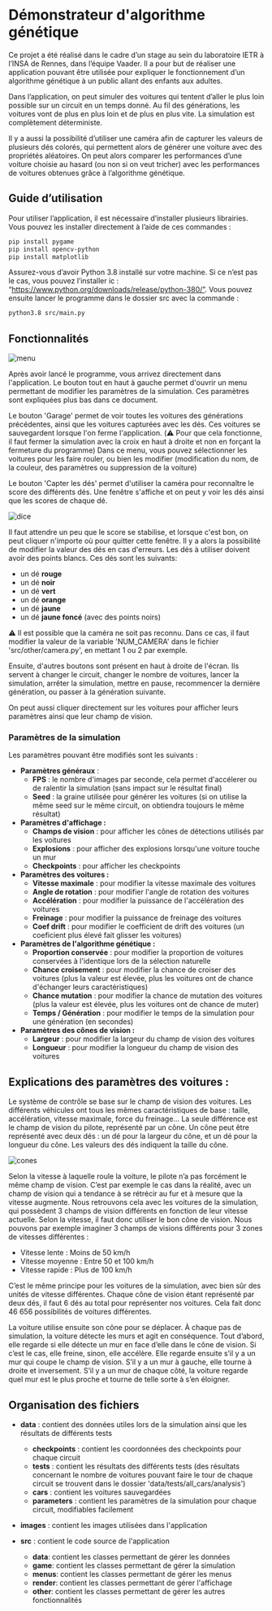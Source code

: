 # Démonstrateur d'algorithme génétique

Ce projet a été réalisé dans le cadre d’un stage au sein du laboratoire IETR à l’INSA de Rennes, dans l’équipe Vaader.
Il a pour but de réaliser une application pouvant être utilisée pour expliquer le fonctionnement d’un algorithme 
génétique à un public allant des enfants aux adultes.

Dans l’application, on peut simuler des voitures qui tentent d’aller le plus loin possible sur un circuit en un temps 
donné. Au fil des générations, les voitures vont de plus en plus loin et de plus en plus vite. La simulation est complètement déterministe.

Il y a aussi la possibilité d’utiliser une caméra afin de capturer les valeurs de plusieurs dés colorés, qui permettent
alors de générer une voiture avec des propriétés aléatoires. On peut alors comparer les performances d’une voiture 
choisie au hasard (ou non si on veut tricher) avec les performances de voitures obtenues grâce à 
l’algorithme génétique.



## Guide d’utilisation

Pour utiliser l’application, il est nécessaire d’installer plusieurs librairies. Vous pouvez les installer directement à l’aide de ces commandes :
```bash
pip install pygame
pip install opencv-python
pip install matplotlib
```
Assurez-vous d’avoir Python 3.8 installé sur votre machine. 
Si ce n’est pas le cas, vous pouvez l’installer ic : “https://www.python.org/downloads/release/python-380/”.
Vous pouvez ensuite lancer le programme dans le dossier src avec la commande :

```bash
python3.8 src/main.py
```

## Fonctionnalités

![menu](/images/menu.png)

Après avoir lancé le programme, vous arrivez directement dans l'application. Le bouton tout en haut à gauche permet
d'ouvrir un menu permettant de modifier les paramètres de la simulation. Ces paramètres sont expliquées plus bas dans 
ce document.

Le bouton 'Garage' permet de voir toutes les voitures des générations précédentes, ainsi que les voitures capturées 
avec les dés. Ces voitures se sauvegardent lorsque l'on ferme l'application. (⚠️ Pour que cela fonctionne, il faut 
fermer la simulation avec la croix en haut à droite et non en forçant la fermeture du programme) Dans ce menu, vous 
pouvez sélectionner les voitures pour les faire rouler, ou bien les modifier (modification du nom,
de la couleur, des paramètres ou suppression de la voiture)

Le bouton 'Capter les dés' permet d'utiliser la caméra pour reconnaître le score des différents dés. Une fenêtre 
s'affiche  et on peut y voir les dés ainsi que les scores de chaque dé.

![dice](/images/dice.png)

Il faut attendre un peu que le score se stabilise, et lorsque c'est bon, on peut cliquer n'importe où pour quitter
cette fenêtre. Il y a alors la possibilité de modifier la valeur des dés en cas d'erreurs. Les dés à utiliser doivent
avoir des points blancs. Ces dés sont les suivants:
- un dé **rouge**
- un dé **noir**
- un dé **vert**
- un dé **orange**
- un dé **jaune**
- un dé **jaune foncé** (avec des points noirs)

⚠️ Il est possible que la caméra ne soit pas reconnu. Dans ce cas, il faut modifier la valeur de la variable 
'NUM_CAMERA' dans le fichier 'src/other/camera.py', en mettant 1 ou 2 par exemple.

Ensuite, d'autres boutons sont présent en haut à droite de l'écran. Ils servent à changer le circuit, changer le nombre
de voitures, lancer la simulation, arrêter la simulation, mettre en pause, recommencer la dernière génération, ou 
passer à la génération suivante.

On peut aussi cliquer directement sur les voitures pour afficher leurs paramètres ainsi que leur champ de vision.

### Paramètres de la simulation

Les paramètres pouvant être modifiés sont les suivants :
- **Paramètres généraux** :
  - **FPS** : le nombre d'images par seconde, cela permet d'accélerer ou de ralentir la simulation (sans impact sur le
  résultat final)
  - **Seed** : la graine utilisée pour générer les voitures (si on utilise la même seed sur le même circuit, on obtiendra
  toujours le même résultat)
- **Paramètres d'affichage :**
  - **Champs de vision** : pour afficher les cônes de détections utilisés par les voitures
  - **Explosions** : pour afficher des explosions lorsqu'une voiture touche un mur
  - **Checkpoints** : pour afficher les checkpoints
- **Paramètres des voitures :**
  - **Vitesse maximale** : pour modifier la vitesse maximale des voitures
  - **Angle de rotation** : pour modifier l'angle de rotation des voitures
  - **Accélération** : pour modifier la puissance de l'accélération des voitures
  - **Freinage** : pour modifier la puissance de freinage des voitures
  - **Coef drift** : pour modifier le coefficient de drift des voitures (un coeficient plus élevé fait glisser les
  voitures)
- **Paramètres de l'algorithme génétique :**
  - **Proportion conservée** : pour modifier la proportion de voitures conservées à l'identique lors de la sélection
  naturelle
  - **Chance croisement** : pour modifier la chance de croiser des voitures (plus la valeur est élevée, plus les voitures
  ont de chance d'échanger leurs caractéristiques)
  - **Chance mutation** : pour modifier la chance de mutation des voitures (plus la valeur est élevée, plus les voitures
  ont de chance de muter)
  - **Temps / Génération** : pour modifier le temps de la simulation pour une génération (en secondes)
- **Paramètres des cônes de vision :**
  - **Largeur** : pour modifier la largeur du champ de vision des voitures
  - **Longueur** : pour modifier la longueur du champ de vision des voitures


## Explications des paramètres des voitures :
Le système de contrôle se base sur le champ de vision des voitures. Les différents véhicules ont tous les mêmes 
caractéristiques de base : taille, accélération, vitesse maximale, force du freinage… La seule différence est le 
champ de vision du pilote, représenté par un cône. Un cône peut être représenté avec deux dés : un dé pour la largeur
du cône, et un dé pour la longueur du cône. Les valeurs des dés indiquent la taille du cône.

![cones](/images/cones.png)

Selon la vitesse à laquelle roule la voiture, le pilote n’a pas forcément le même champ de vision. C’est par 
exemple le cas dans la réalité, avec un champ de vision qui a tendance à se rétrécir au fur et à mesure que la 
vitesse augmente. Nous retrouvons cela avec les voitures de la simulation, qui possèdent 3 champs de vision différents 
en fonction de leur vitesse actuelle. Selon la vitesse, il faut donc utiliser le bon cône de vision. Nous pouvons 
par exemple imaginer 3 champs de visions différents pour 3 zones de vitesses différentes :
- Vitesse lente : Moins de 50 km/h
- Vitesse moyenne : Entre 50 et 100 km/h
- Vitesse rapide : Plus de 100 km/h

C’est le même principe pour les voitures de la simulation, avec bien sûr des unités de vitesse différentes. Chaque 
cône de vision étant représenté par deux dés, il faut 6 dés au total pour représenter nos voitures. Cela fait 
donc 46 656 possibilités de voitures différentes.

La voiture utilise ensuite son cône pour se déplacer. À chaque pas de simulation, la voiture détecte les murs et 
agit en conséquence. Tout d’abord, elle regarde si elle détecte un mur en face d’elle dans le cône de vision. Si
c’est le cas, elle freine, sinon, elle accélère. Elle regarde ensuite s’il y a un mur qui coupe le champ de vision. 
S’il y a un mur à gauche, elle tourne à droite et inversement. S’il y a un mur de chaque côté, la voiture regarde 
quel mur est le plus proche et tourne de telle sorte à s’en éloigner.


## Organisation des fichiers

- **data** : contient des données utiles lors de la simulation ainsi que les résultats de différents tests
    - **checkpoints** : contient les coordonnées des checkpoints pour chaque circuit
    - **tests** : contient les résultats des différents tests (des résultats concernant le nombre de voitures pouvant 
faire le tour de chaque circuit se trouvent dans le dossier 'data/tests/all_cars/analysis')
    - **cars** : contient les voitures sauvegardées
    - **parameters** : contient les paramètres de la simulation pour chaque circuit, modifiables facilement
  

- **images** : contient les images utilisées dans l'application


- **src** : contient le code source de l'application
    - **data**: contient les classes permettant de gérer les données
    - **game**: contient les classes permettant de gérer la simulation
    - **menus**: contient les classes permettant de gérer les menus
    - **render**: contient les classes permettant de gérer l'affichage
    - **other**: contient les classes permettant de gérer les autres fonctionnalités